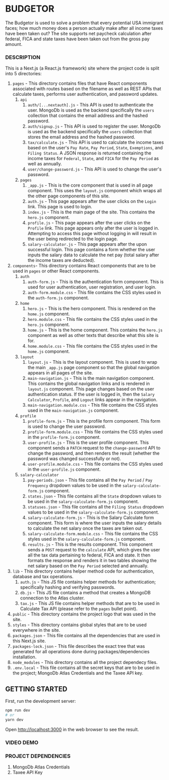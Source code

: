 # BUDGETOR
The Budgetor is used to solve a problem that every potential USA immigrant faces; how much money does a person actually make after all income taxes have been taken out? The site supports net paycheck calculation after federal, FICA and state taxes have been taken out from the gross pay amount.

### DESCRIPTION
This is a Next.js (a React.js framework) site where the project code is split into 5 directories:
1. `pages` - This directory contains files that have React components associated with routes based on the filename as well as REST APIs that calculate taxes, performs user authentication, and password updates.
    1. `api`
        1. `auth/[...nextauth].js` - This API is used to authenticate the user. MongoDb is used as the backend specifically the `users` collection that contains the email address and the hashed password. 
        2. `auth/signup.js` - This API is used to register the user. MongoDb is used as the backend specifically the `users` collection that stores the email address and the hashed password.
        3. `tax/calculate.js` - This API is used to calculate the income taxes based on the user's `Pay Rate`, `Pay Period`, `State`, `Exemptions`, and `Filing Status`. A JSON response is returned containing the income taxes for `Federal`, `State`, and `FICA` for the `Pay Period` as well as annually.
        4. `user/change-password.js` - This API is used to change the user's password.
    2. `pages`
        1. `_app.js` - This is the core component that is used in all page component. This uses the `layout.js` component which wraps all the other page components of this site.
        2. `auth.js` - This page appears after the user clicks on the `Login` link. This page is used to login.
        3. `index.js` - This is the main page of the site. This contains the `hero.js` component.
        4. `profile.js` - This page appears after the user clicks on the `Profile` link. This page appears only after the user is logged in. Attempting to access this page without logging in will result in the user being redirected to the login page.
        5. `salary-calculator.js` - This page appears after the upon successful login. This page contains a form whether the user inputs the salary data to calculate the net pay (total salary after the income taxes are deducted).
2. `components`- This directory contains React components that are to be used in `pages` or other React components.
    1. `auth`
        1. `auth-form.js` - This is the authentication form component. This is used for user authentication, user registration, and user login.
        2. `auth-form.module.css` - This file contains the CSS styles used in the `auth-form.js` component.
    2. `home`
        1. `hero.js` - This is the hero component. This is rendered on the `home.js` component.
        2. `hero.module.css` - This file contains the CSS styles used in the `hero.js` component.
        3. `home.js` - This is the home component. This contains the `hero.js` component as well as other texts that describe what this site is for.
        4. `home.module.css` - This file contains the CSS styles used in the `home.js` component.
    3. `layout`
        1. `layout.js` - This is the layout component. This is used to wrap the main `_app.js` page component so that the global navigation appears in all pages of the site.
        2. `main-navigation.js` - This is the main navigation component. This contains the global navigation links and is rendered in `layout.js` component. This page changes based on the user authentication status. If the user is logged in, then the `Salary Calculator`, `Profile`, and `Logout` links appear in the navigation.
        3. `main-navigation.module.css` - This file contains the CSS styles used in the `main-navigation.js` component.
    4. `profile`
        1. `profile-form.js` - This is the profile form component. This form is used to change the user password.
        2. `profile-form.module.css` - This file contains the CSS styles used in the `profile-form.js` component.
        3. `user-profile.js` - This is the user profile component. This component sends a `PATCH` request to the `change-password` API to change the password, and then renders the result (whether the password was changed successfully or not).
        4. `user-profile.module.css` - This file contains the CSS styles used in the `user-profile.js` component.
    5. `salary-calculator`
        1. `pay-periods.json` - This file contains all the `Pay Period` / `Pay Frequency` dropdown values to be used in the `salary-calculate-form.js` component.
        2. `states.json` - This file contains all the `State` dropdown values to be used in the `salary-calculate-form.js` component.
        3. `statuses.json` - This file contains all the `Filing Status` dropdown values to be used in the `salary-calculate-form.js` component.
        4. `salary-calculate-form.js` - This is the Salary Calculate form component. This form is where the user inputs the salary details to calculate the net salary once the taxes are taken out. 
        5. `salary-calculate-form.module.css` - This file contains the CSS styles used in the `salary-calculate-form.js` component.
        6. `results.js` - This is the results component. This component sends a `POST` request to the `calculate` API, which gives the user all the tax data pertaining to federal, FICA and state. It then formats the response and renders it in two tables showing the net salary based on the `Pay Period` selected and annually.
3. `lib` - This directory contains helper method code for authentication, database and tax operations.
    1. `auth.js` - This JS file contains helper methods for authentication; specifically hashing and verifying passwords.
    2. `db.js` - This JS file contains a method that creates a MongoDB connection to the Atlas cluster.
    3. `tax.js` - This JS file contains helper methods that are to be used in Calculate Tax API (please refer to the `pages` bullet point).
4. `public` - This directory contains the project logo that was used in the site.
5. `styles` - This directory contains global styles that are to be used everywhere in the site.
6. `packages.json` - This file contains all the dependencies that are used in this Next.js site.
7. `packages-lock.json` - This file describes the exact tree that was generated for all operations done during packages/dependencies installation.
8. `node_modules` - This directory contains all the project dependecy files.
9. `.env.local` - This file contains all the secret keys that are to be used in the project; MongoDb Atlas Credentials and the Taxee API key.

## GETTING STARTED
First, run the development server:

```bash
npm run dev
# or
yarn dev
```

Open [http://localhost:3000](http://localhost:3000) in the web browser to see the result.

### VIDEO DEMO

### PROJECT DEPENDENCIES
1. MongoDb Atlas Credentials
2. Taxee API Key
